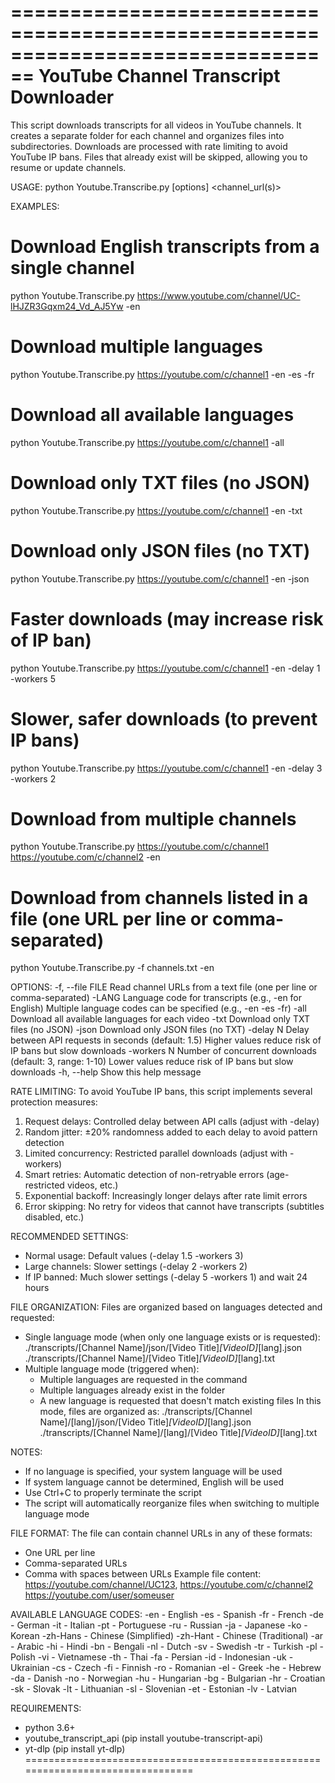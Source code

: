 ================================================================================
YouTube Channel Transcript Downloader
================================================================================

This script downloads transcripts for all videos in YouTube channels.
It creates a separate folder for each channel and organizes files into subdirectories.
Downloads are processed with rate limiting to avoid YouTube IP bans.
Files that already exist will be skipped, allowing you to resume or update channels.

USAGE:
  python Youtube.Transcribe.py [options] <channel_url(s)>

EXAMPLES:
  # Download English transcripts from a single channel
  python Youtube.Transcribe.py https://www.youtube.com/channel/UC-lHJZR3Gqxm24_Vd_AJ5Yw -en
  # Download multiple languages
  python Youtube.Transcribe.py https://youtube.com/c/channel1 -en -es -fr
  # Download all available languages
  python Youtube.Transcribe.py https://youtube.com/c/channel1 -all
  # Download only TXT files (no JSON)
  python Youtube.Transcribe.py https://youtube.com/c/channel1 -en -txt
  # Download only JSON files (no TXT)
  python Youtube.Transcribe.py https://youtube.com/c/channel1 -en -json
  # Faster downloads (may increase risk of IP ban)
  python Youtube.Transcribe.py https://youtube.com/c/channel1 -en -delay 1 -workers 5
  # Slower, safer downloads (to prevent IP bans)
  python Youtube.Transcribe.py https://youtube.com/c/channel1 -en -delay 3 -workers 2
  # Download from multiple channels
  python Youtube.Transcribe.py https://youtube.com/c/channel1 https://youtube.com/c/channel2 -en
  # Download from channels listed in a file (one URL per line or comma-separated)
  python Youtube.Transcribe.py -f channels.txt -en

OPTIONS:
  -f, --file FILE    Read channel URLs from a text file (one per line or comma-separated)
  -LANG              Language code for transcripts (e.g., -en for English)
                     Multiple language codes can be specified (e.g., -en -es -fr)
  -all               Download all available languages for each video
  -txt               Download only TXT files (no JSON)
  -json              Download only JSON files (no TXT)
  -delay N           Delay between API requests in seconds (default: 1.5)
                     Higher values reduce risk of IP bans but slow downloads
  -workers N         Number of concurrent downloads (default: 3, range: 1-10)
                     Lower values reduce risk of IP bans but slow downloads
  -h, --help         Show this help message

RATE LIMITING:
  To avoid YouTube IP bans, this script implements several protection measures:
  1. Request delays: Controlled delay between API calls (adjust with -delay)
  2. Random jitter: ±20% randomness added to each delay to avoid pattern detection
  3. Limited concurrency: Restricted parallel downloads (adjust with -workers)
  4. Smart retries: Automatic detection of non-retryable errors (age-restricted videos, etc.)
  5. Exponential backoff: Increasingly longer delays after rate limit errors
  6. Error skipping: No retry for videos that cannot have transcripts (subtitles disabled, etc.)

  RECOMMENDED SETTINGS:
  - Normal usage: Default values (-delay 1.5 -workers 3)
  - Large channels: Slower settings (-delay 2 -workers 2)
  - If IP banned: Much slower settings (-delay 5 -workers 1) and wait 24 hours

FILE ORGANIZATION:
  Files are organized based on languages detected and requested:
  - Single language mode (when only one language exists or is requested):
    ./transcripts/[Channel Name]/json/[Video Title]_[VideoID]_[lang].json
    ./transcripts/[Channel Name]/[Video Title]_[VideoID]_[lang].txt
  - Multiple language mode (triggered when):
    * Multiple languages are requested in the command
    * Multiple languages already exist in the folder
    * A new language is requested that doesn't match existing files
    In this mode, files are organized as:
    ./transcripts/[Channel Name]/[lang]/json/[Video Title]_[VideoID]_[lang].json
    ./transcripts/[Channel Name]/[lang]/[Video Title]_[VideoID]_[lang].txt

NOTES:
  - If no language is specified, your system language will be used
  - If system language cannot be determined, English will be used
  - Use Ctrl+C to properly terminate the script
  - The script will automatically reorganize files when switching to multiple language mode

FILE FORMAT:
  The file can contain channel URLs in any of these formats:
  - One URL per line
  - Comma-separated URLs
  - Comma with spaces between URLs
  Example file content:
    https://youtube.com/channel/UC123, https://youtube.com/c/channel2
    https://youtube.com/user/someuser

AVAILABLE LANGUAGE CODES:
  -en      - English                    -es      - Spanish                    -fr      - French
  -de      - German                     -it      - Italian                    -pt      - Portuguese
  -ru      - Russian                    -ja      - Japanese                   -ko      - Korean
  -zh-Hans - Chinese (Simplified)       -zh-Hant - Chinese (Traditional)      -ar      - Arabic
  -hi      - Hindi                      -bn      - Bengali                    -nl      - Dutch
  -sv      - Swedish                    -tr      - Turkish                    -pl      - Polish
  -vi      - Vietnamese                 -th      - Thai                       -fa      - Persian
  -id      - Indonesian                 -uk      - Ukrainian                  -cs      - Czech
  -fi      - Finnish                    -ro      - Romanian                   -el      - Greek
  -he      - Hebrew                     -da      - Danish                     -no      - Norwegian
  -hu      - Hungarian                  -bg      - Bulgarian                  -hr      - Croatian
  -sk      - Slovak                     -lt      - Lithuanian                 -sl      - Slovenian
  -et      - Estonian                   -lv      - Latvian

REQUIREMENTS:
  - python 3.6+
  - youtube_transcript_api (pip install youtube-transcript-api)
  - yt-dlp (pip install yt-dlp)
================================================================================
